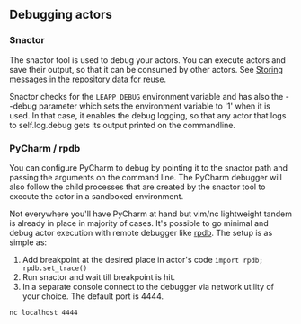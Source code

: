 ## Debugging actors

### Snactor

The snactor tool is used to debug your actors. You can execute actors
and save their output, so that it can be consumed by other actors.
See [Storing messages in the repository data for reuse](messaging.md#storing-messages-in-the-repository-data-for-reuse).

Snactor checks for the `LEAPP_DEBUG` environment variable and has also
the --debug parameter which sets the environment variable to '1' when it is
used. In that case, it enables the debug logging, so that any actor that logs
to self.log.debug gets its output printed on the commandline.

### PyCharm / rpdb

You can configure PyCharm to debug by pointing it to the snactor path and passing the arguments on the command line.
The PyCharm debugger will also follow the child processes that are created by the snactor tool to execute the actor
in a sandboxed environment.

Not everywhere you'll have PyCharm at hand but vim/nc lightweight tandem is already in place in majority of cases.
It's possible to go minimal and debug actor execution with remote debugger like
[rpdb](https://pypi.org/project/rpdb/). The setup is as simple as:

1. Add breakpoint at the desired place in actor's code `import rpdb; rpdb.set_trace()`
2. Run snactor and wait till breakpoint is hit.
3. In a separate console connect to the debugger via network utility of your choice. The default port is 4444.

```nc localhost 4444```
